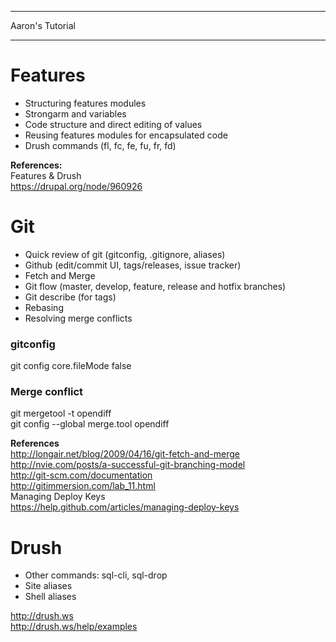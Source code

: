 
********************************

Aaron's Tutorial

********************************

Features
======

* Structuring features modules
* Strongarm and variables
* Code structure and direct editing of values
* Reusing features modules for encapsulated code
* Drush commands (fl, fc, fe, fu, fr, fd)

**References:**  
Features & Drush  
https://drupal.org/node/960926

Git
===

* Quick review of git (gitconfig, .gitignore, aliases)
* Github (edit/commit UI, tags/releases, issue tracker)
* Fetch and Merge
* Git flow (master, develop, feature, release and hotfix branches)
* Git describe (for tags)
* Rebasing
* Resolving merge conflicts

### gitconfig

git config core.fileMode false  

### Merge conflict

git mergetool -t opendiff  
git config --global merge.tool opendiff

**References**  
http://longair.net/blog/2009/04/16/git-fetch-and-merge  
http://nvie.com/posts/a-successful-git-branching-model  
http://git-scm.com/documentation  
http://gitimmersion.com/lab_11.html  
Managing Deploy Keys  
https://help.github.com/articles/managing-deploy-keys

Drush
====

* Other commands: sql-cli, sql-drop
* Site aliases
* Shell aliases

http://drush.ws  
http://drush.ws/help/examples  

